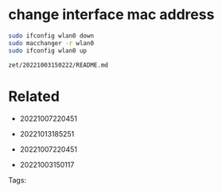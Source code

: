 # change interface mac address
```bash
sudo ifconfig wlan0 down
sudo macchanger -r wlan0
sudo ifconfig wlan0 up
```

` zet/20221003150222/README.md `

# Related

- 20221007220451

- 20221013185251

- 20221007220451

- 20221003150117


Tags:

    
